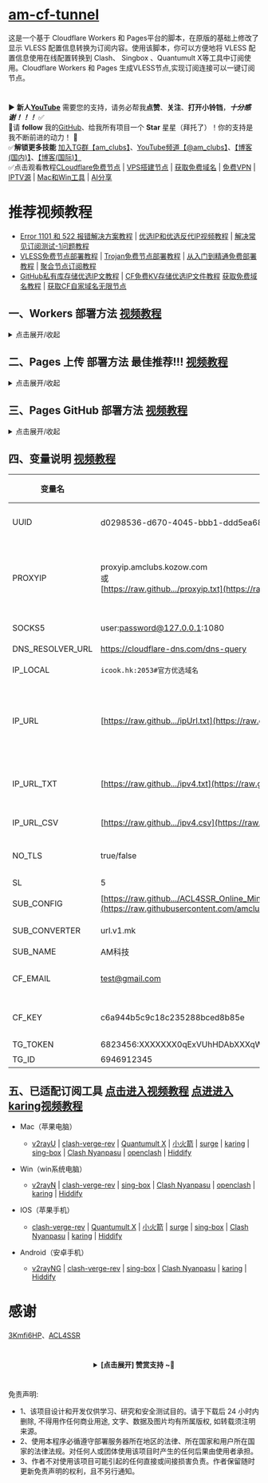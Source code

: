 # [am-cf-tunnel](https://github.com/amclubs/am-cf-tunnel)
这是一个基于 Cloudflare Workers 和 Pages平台的脚本，在原版的基础上修改了显示 VLESS 配置信息转换为订阅内容。使用该脚本，你可以方便地将 VLESS 配置信息使用在线配置转换到 Clash、 Singbox 、Quantumult X等工具中订阅使用。Cloudflare Workers 和 Pages 生成VLESS节点,实现订阅连接可以一键订阅节点。

#
▶️ **新人[YouTube](https://youtube.com/@am_clubs?sub_confirmation=1)** 需要您的支持，请务必帮我**点赞**、**关注**、**打开小铃铛**，***十分感谢！！！*** ✅
</br>🎁请 **follow** 我的[GitHub](https://github.com/amclubs)、给我所有项目一个 **Star** 星星（拜托了）！你的支持是我不断前进的动力！ 💖
</br>✅**解锁更多技能** [加入TG群【am_clubs】](https://t.me/am_clubs)、[YouTube频道【@am_clubs】](https://youtube.com/@am_clubs?sub_confirmation=1)、[【博客(国内)】](https://amclubss.com)、[【博客(国际)】](https://amclubs.blogspot.com) 
</br>✅点击观看教程[CLoudflare免费节点](https://www.youtube.com/playlist?list=PLGVQi7TjHKXbrY0Pk8gm3T7m8MZ-InquF) | [VPS搭建节点](https://www.youtube.com/playlist?list=PLGVQi7TjHKXaVlrHP9Du61CaEThYCQaiY) | [获取免费域名](https://www.youtube.com/playlist?list=PLGVQi7TjHKXZGODTvB8DEervrmHANQ1AR) | [免费VPN](https://www.youtube.com/playlist?list=PLGVQi7TjHKXY7V2JF-ShRSVwGANlZULdk) | [IPTV源](https://www.youtube.com/playlist?list=PLGVQi7TjHKXbkozDYVsDRJhbnNaEOC76w) | [Mac和Win工具](https://www.youtube.com/playlist?list=PLGVQi7TjHKXYBWu65yP8E08HxAu9LbCWm) | [AI分享](https://www.youtube.com/playlist?list=PLGVQi7TjHKXaodkM-mS-2Nwggwc5wRjqY)

# 推荐视频教程
- [Error 1101 和 522 报错解决方案教程](https://youtu.be/4fcyJjstFdg) | [优选IP和优选反代IP视频教程](https://youtu.be/pKrlfRRB0gU) | [解决常见订阅测试-1问题教程](https://youtu.be/kYQxV1G-ePw)
- [VLESS免费节点部署教程](https://youtu.be/dPH63nITA0M) | [Trojan免费节点部署教程](https://youtu.be/uh27CVVi6HA) | [从入门到精通免费部署教程](https://youtu.be/ag12Rpc9KP4) | [聚合节点订阅教程](https://youtu.be/YBO2hf96150)
- [GitHub私有库存储优选IP文教程](https://youtu.be/vX3U3FuuTT8) | [CF免费KV存储优选IP文件教程](https://youtu.be/dzxezRV1v-o) [获取免费域名教程](https://www.youtube.com/playlist?list=PLGVQi7TjHKXZGODTvB8DEervrmHANQ1AR) | [获取CF自家域名无限节点](https://youtu.be/novrPiMsK70)


## 一、Workers 部署方法 [视频教程](https://www.youtube.com/watch?v=dPH63nITA0M&t=151s)
<details>
<summary>点击展开/收起</summary>

1. 部署 Cloudflare Worker：
   - 在 Cloudflare Worker 控制台中创建一个新的 Worker。
   - 将 [_worker.js](https://github.com/amclubs/am-cf-tunnel/blob/main/_worker.js) 的内容粘贴到 Worker 编辑器中。
2. 给 workers绑定 自定义域： 
   - 在 workers控制台的 `设置` 选项卡 -> 点击 `域和路由` -> 右方点击 -> `添加` -> 选择 `自定义域`。
   - 填入你已转入 CloudFlare 域名 (amclubss.com) 解析服务的次级域名，例如:`vless.amclubss.com`后 点击 `添加域`，等待证书生效即可。
3. 给UUID设置KV存储桶(可选项，推荐设置)： 
   - 在 CloudFlare主页的左边菜单的 ` 存储和数据库` 选项卡 -> 展开选择点击 `KV` -> 右方点击 -> `创建` -> 填入 `命名空间名称`(此名称自己命名) 后 -> 点击 `添加`。(此步已有可忽略)
   - 在 workers控制台的 `设置` 选项卡 -> 点击 `绑定` -> 右方点击 -> `添加` -> 选择 `KV 命名空间` -> 变量名称 填入 `amclubs`(此名称固定不能变) -> KV 命名空间 选择 在上面创建的 `命名空间名称`后 -> 右下方点击 `部署`。
4. 访问订阅内容：
   - 访问 `https://[YOUR-WORKERS-URL]/[UUID]` 即可获取订阅内容（默认UUID是：d0298536-d670-4045-bbb1-ddd5ea68683e）。
   - 例如 `https://vless.amclubss.com/d0298536-d670-4045-bbb1-ddd5ea68683e?sub` 就是你的通用自适应订阅地址(Quantumult X、Clash、singbox、小火箭、v2rayN、v2rayU、surge、PassWall、SSR+、Karing等)。
   - 例如 `https://vless.amclubss.com/d0298536-d670-4045-bbb1-ddd5ea68683e?base64` Base64订阅格式，适用PassWall,SSR+等。
   - 例如 `https://vless.amclubss.com/d0298536-d670-4045-bbb1-ddd5ea68683e?clash` Clash订阅格式，适用OpenClash等。
   - 例如 `https://vless.amclubss.com/d0298536-d670-4045-bbb1-ddd5ea68683e?singbox` singbox订阅格式，适用singbox等。
5. 修改默认UUID变量，使用KV存储桶(可选项，推荐修改，防止别人用你节点)： 
   - 访问 `https://vless.amclubss.com/d0298536-d670-4045-bbb1-ddd5ea68683e/ui` 即可进入修改UUID页面 
   - 在UUID页面UUID项 -> 填入 `新的UUID` 后,[在线获取UUID](https://1024tools.com/uuid) -> 点击 `Save`。
   - 保存成功后，原UUID已作废不能访问，用新UUID访问  `https://vless.amclubss.com/新的UUID` 即可获取订阅内容。
   
</details>

## 二、Pages 上传 部署方法 **最佳推荐!!!** [视频教程](https://www.youtube.com/watch?v=dPH63nITA0M&t=476s)
 <details>
<summary>点击展开/收起</summary>
    
1. 部署 Cloudflare Pages：
   - 下载 [_worker.js.zip](https://raw.githubusercontent.com/amclubs/am-cf-tunnel/main/_worker.js.zip) 文件，并点上 Star !!!
   - 在 Cloudflare Pages 控制台中选择 `上传资产`后，为你的项目取名后点击 `创建项目`，然后上传你下载好的 [_worker.js.zip](https://raw.githubusercontent.com/amclubs/am-cf-tunnel/main/_worker.js.zip) 文件后点击 `部署站点`。
2. 给 Pages绑定 CNAME自定义域：[无域名绑定Cloudflare部署视频教程]->[免费域名教程1](https://youtu.be/wHJ6TJiCF0s) [免费域名教程2](https://youtu.be/yEF1YoLVmig)  [免费域名教程3](https://www.youtube.com/watch?v=XS0EgqckUKo&t=320s)
   - 在 Pages控制台的 `自定义域`选项卡，下方点击 `设置自定义域`。
   - 填入你的自定义次级域名，注意不要使用你的根域名，例如：
     您分配到的域名是 `amclubss.com`，则添加自定义域填入 `vless.amclubss.com`即可，点击 `激活域`即可。    
3. 给UUID设置KV存储桶(可选项，推荐设置)： 
   - 在 CloudFlare主页的左边菜单的 ` 存储和数据库` 选项卡 -> 展开选择点击 `KV` -> 右方点击 -> `创建` -> 填入 `命名空间名称`(此名称自己命名) 后 -> 点击 `添加`。(此步已有可忽略)
   - 在 workers控制台的 `设置` 选项卡 -> 点击 `绑定` -> 右方点击 -> `添加` -> 选择 `KV 命名空间` -> 变量名称 填入 `amclubs`(此名称固定不能变) -> KV 命名空间 选择 在上面创建的 `命名空间名称`后 -> 右下方点击 `部署`。
   - 在 `设置` 选项卡，在右上角点击 `创建部署` 后，重新上传 [_worker.js.zip](https://raw.githubusercontent.com/amclubs/am-cf-tunnel/main/_worker.js.zip) 文件后点击 `保存并部署` 即可。
4. 访问订阅内容：
   - 访问 `https://[YOUR-WORKERS-URL]/[UUID]` 即可获取订阅内容（默认UUID是：d0298536-d670-4045-bbb1-ddd5ea68683e）。
   - 例如 `https://vless.amclubss.com/d0298536-d670-4045-bbb1-ddd5ea68683e?sub` 就是你的通用自适应订阅地址(Quantumult X、Clash、singbox、小火箭、v2rayN、v2rayU、surge、PassWall、SSR+、Karing等)。
   - 例如 `https://vless.amclubss.com/d0298536-d670-4045-bbb1-ddd5ea68683e?base64` Base64订阅格式，适用PassWall,SSR+等。
   - 例如 `https://vless.amclubss.com/d0298536-d670-4045-bbb1-ddd5ea68683e?clash` Clash订阅格式，适用OpenClash等。
   - 例如 `https://vless.amclubss.com/d0298536-d670-4045-bbb1-ddd5ea68683e?singbox` singbox订阅格式，适用singbox等。
5. 修改默认UUID变量，使用KV存储桶(可选项，推荐修改，防止别人用你节点)： 
   - 访问 `https://vless.amclubss.com/d0298536-d670-4045-bbb1-ddd5ea68683e/ui` 即可进入修改UUID页面 
   - 在UUID页面UUID项 -> 填入 `新的UUID` 后,[在线获取UUID](https://1024tools.com/uuid) -> 点击 `Save`。
   - 保存成功后，原UUID已作废不能访问，用新UUID访问  `https://vless.amclubss.com/新的UUID` 即可获取订阅内容。

</details>

## 三、Pages GitHub 部署方法 [视频教程](https://www.youtube.com/watch?v=dPH63nITA0M&t=654s)
<details>
<summary>点击展开/收起</summary>
   
1. 部署 Cloudflare Pages：
   - 在 Github 上先 Fork 本项目，并点上 Star !!!
   - 在 Cloudflare Pages 控制台中选择 `连接到 Git`后，选中 `am-cf-tunnel`项目后点击 `开始设置`。
   - 在 `设置构建和部署`页面下方，后点击 `保存并部署`即可。
2. 给 Pages绑定 CNAME自定义域：[无域名绑定Cloudflare部署视频教程]->[免费域名教程1](https://youtu.be/wHJ6TJiCF0s) [免费域名教程2](https://youtu.be/yEF1YoLVmig)  [免费域名教程3](https://www.youtube.com/watch?v=XS0EgqckUKo&t=320s)
   - 在 Pages控制台的 `自定义域`选项卡，下方点击 `设置自定义域`。
   - 填入你的自定义次级域名，注意不要使用你的根域名，例如：
     您分配到的域名是 `amclubss.com`，则添加自定义域填入 `vless.amclubss.com`即可，点击 `激活域`即可。    
3. 给UUID设置KV存储桶(可选项，推荐设置)： 
   - 在 CloudFlare主页的左边菜单的 ` 存储和数据库` 选项卡 -> 展开选择点击 `KV` -> 右方点击 -> `创建` -> 填入 `命名空间名称`(此名称自己命名) 后 -> 点击 `添加`。(此步已有可忽略)
   - 在 workers控制台的 `设置` 选项卡 -> 点击 `绑定` -> 右方点击 -> `添加` -> 选择 `KV 命名空间` -> 变量名称 填入 `amclubs`(此名称固定不能变) -> KV 命名空间 选择 在上面创建的 `命名空间名称`后 -> 右下方点击 `部署`。
   - 在 `设置` 选项卡，在右上角点击 `创建部署` 后，重新选择 `部署` 即可。
4. 访问订阅内容：
   - 访问 `https://[YOUR-WORKERS-URL]/[UUID]` 即可获取订阅内容（默认UUID是：d0298536-d670-4045-bbb1-ddd5ea68683e）。
   - 例如 `https://vless.amclubss.com/d0298536-d670-4045-bbb1-ddd5ea68683e?sub` 就是你的通用自适应订阅地址(Quantumult X、Clash、singbox、小火箭、v2rayN、v2rayU、surge、PassWall、SSR+、Karing等)。
   - 例如 `https://vless.amclubss.com/d0298536-d670-4045-bbb1-ddd5ea68683e?base64` Base64订阅格式，适用PassWall,SSR+等。
   - 例如 `https://vless.amclubss.com/d0298536-d670-4045-bbb1-ddd5ea68683e?clash` Clash订阅格式，适用OpenClash等。
   - 例如 `https://vless.amclubss.com/d0298536-d670-4045-bbb1-ddd5ea68683e?singbox` singbox订阅格式，适用singbox等。
5. 修改默认UUID变量，使用KV存储桶(可选项，推荐修改，防止别人用你节点)： 
   - 访问 `https://vless.amclubss.com/d0298536-d670-4045-bbb1-ddd5ea68683e/ui` 即可进入修改UUID页面 
   - 在UUID页面UUID项 -> 填入 `新的UUID` 后,[在线获取UUID](https://1024tools.com/uuid) -> 点击 `Save`。
   - 保存成功后，原UUID已作废不能访问，用新UUID访问  `https://vless.amclubss.com/新的UUID` 即可获取订阅内容。

</details>

## 四、变量说明 [视频教程](https://www.youtube.com/watch?v=ag12Rpc9KP4&t=739s)
| 变量名 | 示例 | 必填 | 备注 | YT |
|-----|-----|-----|-----|-----|
| UUID            | d0298536-d670-4045-bbb1-ddd5ea68683e（默认） |✅| 支持Cloudflare的KV存储桶设置 [在线获取UUID](https://1024tools.com/uuid) 如果是Trojan节点的变量是：PASSWORD                                   |  |
| PROXYIP          | proxyip.amclubs.kozow.com </br>或</br> [https://raw.github.../proxyip.txt](https://raw.githubusercontent.com/amclubs/am-cf-tunnel/main/proxyip.txt)  |❌| 访问CloudFlare的CDN代理节点(支持多PROXYIP, PROXYIP之间使用`,`或 换行 作间隔),支持端口设置默认443 如: proxyip.amclubs.kozow.com:2053 ，支持远程txt或csv文件| [教程](https://youtu.be/pKrlfRRB0gU) |
| SOCKS5           | user:password@127.0.0.1:1080         |❌| 优先作为访问CFCDN站点的SOCKS5代理                                                   | [教程](https://youtu.be/Bw82BH_ecC4) |
| DNS_RESOLVER_URL | https://cloudflare-dns.com/dns-query |❌| DNS解析获取作用，小白勿用                                                           |  |
| IP_LOCAL         | `icook.hk:2053#官方优选域名`           |❌| （不推荐）本地优选域名/优选IP(支持多元素之间`,`或 换行 作间隔)                                 | |
| IP_URL           | [https://raw.github.../ipUrl.txt](https://raw.githubusercontent.com/amclubs/am-cf-tunnel/main/ipUrl.txt)           |❌| （推荐）优选(ipv4、ipv6、域名、API)地址(支持多个之间`,`或 换行 作间隔)，支持文件连接后里带PROXYIP参数，可以实现不同区域优先IP使用不同的PROXYIP固定区域，解决IP乱跳问题  | [教程](https://www.youtube.com/watch?v=4fcyJjstFdg&t=349s)|
| IP_URL_TXT       | [https://raw.github.../ipv4.txt](https://raw.githubusercontent.com/amclubs/am-cf-tunnel/main/ipv4.txt) |❌| （不推荐）优选ipv4、ipv6、域名、API地址(支持多个之间`,`或 换行 作间隔) |[教程](https://youtu.be/dzxezRV1v-o) [教程](https://youtu.be/vX3U3FuuTT8)|
| IP_URL_CSV       | [https://raw.github.../ipv4.csv](https://raw.githubusercontent.com/amclubs/am-cf-tunnel/main/ipv4.csv) |❌| （不推荐）优选ipv4/6的IP测速结果(支持多元素, 元素之间使用`,`作间隔) |[教程](https://youtu.be/vX3U3FuuTT8)|
| NO_TLS           | true/false                           |❌| 默认false,是否开启TLS系列端口，只有workers部署才可以使非用TLS系列端口             | |
| SL               | 5                                    |❌| `CSV`文件里的测速结果满足速度下限                                                     ||
| SUB_CONFIG       | [https://raw.github.../ACL4SSR_Online_Mini.ini](https://raw.githubusercontent.com/amclubs/ACL4SSR/main/Clash/config/ACL4SSR_Online_Full_MultiMode.ini) |❌| clash、singbox等 订阅转换配置文件  ||
| SUB_CONVERTER    | url.v1.mk                    |❌| clash、singbox等 订阅转换后端的api地址                               ||
| SUB_NAME         | AM科技                             |❌ | 订阅名称                                                     ||
| CF_EMAIL         | test@gmail.com                       |❌| CF账户邮箱(要和`CF_KEY`同时填才生效, 订阅信息将显示请求使用量, 小白别用)                        ||
| CF_KEY          | c6a944b5c9c18c235288bced8b85e         |❌| CF账户Global API Key(要和`CF_EMAIL`同时填才生效, 订阅信息将显示请求使用量, 小白别用)           ||
| TG_TOKEN        | 6823456:XXXXXXX0qExVUhHDAbXXXqWXgBA   |❌| 发送TG通知的机器人token                       ||
| TG_ID           | 6946912345                            |❌ | 接收TG通知的账户数字ID                                       ||


## 五、已适配订阅工具 [点击进入视频教程](https://youtu.be/xGOL57cmvaw) [点进进入karing视频教程](https://youtu.be/M3vLLBWfuFg)
- Mac（苹果电脑）
   - [v2rayU](https://github.com/yanue/V2rayU/releases) | [clash-verge-rev](https://github.com/clash-verge-rev/clash-verge-rev/releases) | [Quantumult X](https://apps.apple.com/us/app/quantumult-x/id1443988620) |  [小火箭](https://apps.apple.com/us/app/shadowrocket/id932747118) | [surge](https://apps.apple.com/us/app/surge-5/id1442620678) | [karing](https://karing.app/download) | [sing-box](https://github.com/SagerNet/sing-box/releases)  | [Clash Nyanpasu](https://github.com/keiko233/clash-nyanpasu/releases) | [openclash](https://github.com/vernesong/OpenClash/releases) | [Hiddify](https://github.com/hiddify/hiddify-next/releases)

- Win（win系统电脑）
   - [v2rayN](https://github.com/2dust/v2rayN/releases) |  [clash-verge-rev](https://github.com/clash-verge-rev/clash-verge-rev/releases) | [sing-box](https://github.com/SagerNet/sing-box/releases) |  [Clash Nyanpasu](https://github.com/keiko233/clash-nyanpasu/releases) | [openclash](https://github.com/vernesong/OpenClash/releases)  | [karing](https://karing.app/download) |  [Hiddify](https://github.com/hiddify/hiddify-next/releases)
     
- IOS（苹果手机）
   - [clash-verge-rev](https://github.com/clash-verge-rev/clash-verge-rev/releases) |  [Quantumult X](https://apps.apple.com/us/app/quantumult-x/id1443988620)  |  [小火箭](https://apps.apple.com/us/app/shadowrocket/id932747118)  |  [surge](https://apps.apple.com/us/app/surge-5/id1442620678) |  [sing-box](https://github.com/SagerNet/sing-box/releases) | [Clash Nyanpasu](https://github.com/keiko233/clash-nyanpasu/releases) | [karing](https://karing.app/download) | [Hiddify](https://github.com/hiddify/hiddify-next/releases)
     
- Android（安卓手机）
   - [v2rayNG](https://github.com/2dust/v2rayNG/releases) |  [clash-verge-rev](https://github.com/clash-verge-rev/clash-verge-rev/releases) | [sing-box](https://github.com/SagerNet/sing-box/releases) |  [Clash Nyanpasu](https://github.com/keiko233/clash-nyanpasu/releases) |  [karing](https://karing.app/download) | [Hiddify](https://github.com/hiddify/hiddify-next/releases)
  
# 感谢
[3Kmfi6HP](https://github.com/3Kmfi6HP/EDtunnel)、[ACL4SSR](https://github.com/ACL4SSR/ACL4SSR/tree/master/Clash/config)

# 
<center>
<details><summary><strong> [点击展开] 赞赏支持 ~🧧</strong></summary>
*我非常感谢您的赞赏和支持，它们将极大地激励我继续创新，持续产生有价值的工作。*

- **USDT-TRC20:** `TWTxUyay6QJN3K4fs4kvJTT8Zfa2mWTwDD`
- **TRX-TRC20:** `TWTxUyay6QJN3K4fs4kvJTT8Zfa2mWTwDD`

<div align="center"> 
  <img src="https://github.com/user-attachments/assets/e6cdc42a-6374-4722-b833-601738f72196" width="200"></br> 
  TRC10/TRC20扫码支付 
</div> 
</details>
</center>

 #
 免责声明:
 - 1、该项目设计和开发仅供学习、研究和安全测试目的。请于下载后 24 小时内删除, 不得用作任何商业用途, 文字、数据及图片均有所属版权, 如转载须注明来源。
 - 2、使用本程序必循遵守部署服务器所在地区的法律、所在国家和用户所在国家的法律法规。对任何人或团体使用该项目时产生的任何后果由使用者承担。
 - 3、作者不对使用该项目可能引起的任何直接或间接损害负责。作者保留随时更新免责声明的权利，且不另行通知。
 
